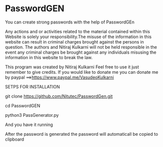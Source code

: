 # PasswordGEN
You can create strong passwords with the help of PasswordGEn

Any actions and or activities related to the material contained within this Website is solely your responsibility.The misuse of the information in this website can result in criminal charges brought against the persons in question. The authors and Nitiraj Kulkarni will not be held responsible in the event any criminal charges be brought against any individuals misusing the information in this website to break the law.

This program was created by Nitiraj Kulkarni Feel free to use it just remember to give credits. If you would like to donate me you can donate me by paypal ==>https://www.paypal.me/VasudeoKulkarni 

SETPS FOR INSTALLATION

git clone https://github.com/Nitutec/PasswordGen.git

cd PasswordGEN

python3 PassGenerator.py

And you have it running

After the password is generated the password will automaticall be copied to clipboard
